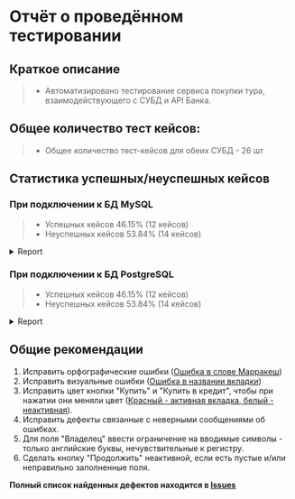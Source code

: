 # Отчёт о проведённом тестировании

## Краткое описание
> * Автоматизировано тестирование сервиса покупки тура, взаимодействующего с СУБД и API Банка.

## Общее количество тест кейсов: 
> * Общее количество тест-кейсов для обеих СУБД - 26 шт

## Статистика успешных/неуспешных кейсов

### При подключении к БД MySQL
> * Успешных кейсов 46.15% (12 кейсов)
> * Неуспешных кейсов 53.84% (14 кейсов)
<details>
   <summary>Report</summary>

![ScreenShot](pic/mysql.png)
  

  

</details>

### При подключении к БД PostgreSQL
> * Успешных кейсов 46.15% (12 кейсов)
> * Неуспешных кейсов 53.84% (14 кейсов)
<details>
   <summary>Report</summary>





![ScreenShot](pic/PostgreSQL2.png)
</details>

## Общие рекомендации
1. Исправить орфографические ошибки ([Ошибка в слове Марракеш](https://github.com/Aleks4404/DiplomaProjectOfTheProfessionTester/issues/1))
2. Исправить визуальные ошибки ([Ошибка в названии вкладки](https://github.com/Aleks4404/DiplomaProjectOfTheProfessionTester/issues/5)) 
3. Исправить цвет кнопки "Купить" и "Купить в кредит", чтобы при нажатии они меняли цвет ([Красный - активная вкладка, белый - неактивная](https://github.com/Aleks4404/DiplomaProjectOfTheProfessionTester/issues/4)).
3. Исправить дефекты связанные с неверными сообщениями об ошибках.
4. Для поля "Владелец" ввести ограничение на вводимые символы - только английские буквы, нечувствительные к регистру.
5. Сделать кнопку "Продолжить" неактивной, если есть пустые и/или неправильно заполненные поля.

**Полный список найденных дефектов находится в [Issues](https://github.com/Aleks4404/DiplomaProjectOfTheProfessionTester/issues)**
